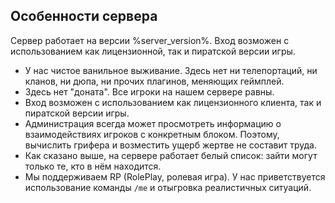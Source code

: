## Особенности сервера

Сервер работает на версии %server_version%. Вход возможен с использованием как лицензионной, так и пиратской версии игры.

* У нас чистое ванильное выживание. Здесь нет ни телепортаций, ни кланов, ни дюпа, ни прочих плагинов, меняющих геймплей.
* Здесь нет "доната". Все игроки на нашем сервере равны.
* Вход возможен с использованием как лицензионного клиента, так и пиратской версии игры.
* Администрация всегда может просмотреть информацию о взаимодействиях игроков с конкретным блоком. Поэтому, вычислить грифера и возместить ущерб жертве не составит труда.
* Как сказано выше, на сервере работает белый список: зайти могут только те, кто в нём находится.
* Мы поддерживаем RP (RolePlay, ролевая игра). У нас приветствуется использование команды `/me` и отыгровка реалистичных ситуаций.
